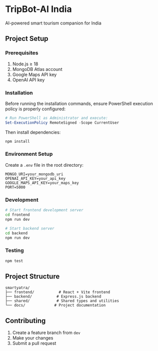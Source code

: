 # TripBot-AI India

AI-powered smart tourism companion for India

## Project Setup

### Prerequisites

1. Node.js ≥ 18
2. MongoDB Atlas account
3. Google Maps API key
4. OpenAI API key

### Installation

Before running the installation commands, ensure PowerShell execution policy is properly configured:

```powershell
# Run PowerShell as Administrator and execute:
Set-ExecutionPolicy RemoteSigned -Scope CurrentUser
```

Then install dependencies:

```bash
npm install
```

### Environment Setup

Create a `.env` file in the root directory:

```env
MONGO_URI=your_mongodb_uri
OPENAI_API_KEY=your_api_key
GOOGLE_MAPS_API_KEY=your_maps_key
PORT=5000
```

### Development

```bash
# Start frontend development server
cd frontend
npm run dev

# Start backend server
cd backend
npm run dev
```

### Testing

```bash
npm test
```

## Project Structure

```
smartyatra/
├── frontend/           # React + Vite frontend
├── backend/           # Express.js backend
├── shared/            # Shared types and utilities
└── docs/             # Project documentation
```

## Contributing

1. Create a feature branch from `dev`
2. Make your changes
3. Submit a pull request

